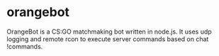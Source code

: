 # orangebot
OrangeBot is a CS:GO matchmaking bot written in node.js. It uses udp logging and remote rcon to execute server commands based on chat !commands.
